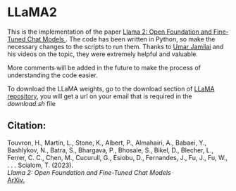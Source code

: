 # LLaMA2
This is the implementation of the paper [Llama 2: Open Foundation and Fine-Tuned Chat Models
](https://arxiv.org/abs/2307.09288). 
The code has been written in Python, so make the necessary changes to the scripts to run them.
Thanks to [Umar Jamilai](https://www.youtube.com/@umarjamilai) and his videos on the topic, they were extremely helpful and valuable.

More comments will be added in the future to make the process of understanding the code easier.

To download the LLaMA weights, go to the download section of [LLaMA repository](https://github.com/facebookresearch/llama/tree/main?tab=readme-ov-file), you will get a url on your email that is required in the *download.sh* file

## Citation:
Touvron, H., Martin, L., Stone, K., Albert, P., Almahairi, A., Babaei, Y., Bashlykov, N., Batra, S., Bhargava, P., Bhosale, S., Bikel, D., Blecher, L., Ferrer, C. C., Chen, M., Cucurull, G., Esiobu, D., Fernandes, J., Fu, J., Fu, W., . . . Scialom, T. (2023).
<br>
*Llama 2: Open Foundation and Fine-Tuned Chat Models* 
<br>
[ArXiv.](https://arxiv.org/abs/2307.09288)
